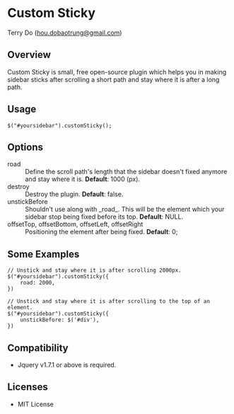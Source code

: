 # Custom Sticky
Terry Do (hou.dobaotrung@gmail.com)

## Overview
Custom Sticky is small, free open-source plugin which helps you in making sidebar sticks after scrolling a short path and stay where it is after a long path.

## Usage
	$("#yoursidebar").customSticky();

## Options    

<dl>
  <dt>road</dt>
  <dd>Define the scroll path's length that the sidebar doesn't fixed anymore and stay where it is. <b>Default</b>: 1000 (px).</dd>
  
  <dt>destroy</dt>
  <dd>Destroy the plugin. <b>Default</b>: false.</dd>
  
  <dt>unstickBefore</dt>
  <dd>Shouldn't use along with _road_. This will be the element which your sidebar stop being fixed before its top. <b>Default</b>: NULL.</dd>

  <dt>offsetTop, offsetBottom, offsetLeft, offsetRight</dt>
  <dd>Positioning the element after being fixed. <b>Default</b>: 0;</dd>
</dl>

## Some Examples    
	// Unstick and stay where it is after scrolling 2000px.
	$("#yoursidebar").customSticky({
    	road: 2000,
    })
    
    // Unstick and stay where it is after scrolling to the top of an element.
    $("#yoursidebar").customSticky({
    	unstickBefore: $('#div'),
    })
    
## Compatibility
* Jquery v1.7.1 or above is required.
    
## Licenses
* MIT License
